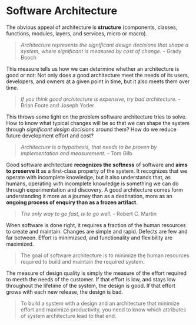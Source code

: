 # Software Architecture

The obvious appeal of architecture is __structure__ (components, classes, functions, modules, layers, and services, micro or macro).

> _Architecture represents the significant design decisions that shape a system, where significant is measured by cost of change._ - Grady Booch

This measure tells us how we can determine whether an architecture is good or not: Not only does a good architecture meet the needs of its users, developers, and owners at a given point in time, but it also meets them over time.

> _If you think good architecture is expensive, try bad architecture._ - Brian Foote and Joseph Yoder

This throws some light on the problem software architecture tries to solve. How to know what typical changes will be so that we can shape the system through _significant design decisions_ around them? How do we reduce future development effort and cost? 

> _Architecture is a hypothesis, that needs to be proven by implementation and measurement._ - Tom Gilb

Good software architecture __recognizes the softness__ of software and __aims to preserve it__ as a first-class property of the system. It recognizes that we operate with incomplete knowledge, but it also understands that, as humans, operating with incomplete knowledge is something we can do through experimentation and discovery. A good architecture comes form understanding it more as a journey than as a destination, more as an __ongoing process of enquiry than as a frozen artifact__.

> _The only way to go fast, is to go well._ - Robert C. Martin

When software is done right, it requires a fraction of the human resources to create and maintain. Changes are simple and rapid. Defects are few and far between. Effort is minimizsed, and functionality and flexibility are maximized.

> The goal of software architecture is to minimize the human resources required to build and maintain the required system.

The measure of design quality is simply the measure of the effort required to meeth the needs of the customer. If that effort is low, and stays low throughout the lifetime of the system, the design is good. If that effort grows with each new release, the design is bad.

> To build a system with a design and an architecture that minimize effort and maximize productivity, you need to know which attributes of system architecture lead to that end.

